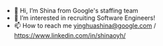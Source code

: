 - 👋 Hi, I’m Shina from Google's staffing team
- 👀 I’m interested in recruiting Software Engineers!
- 📫 How to reach me yinghuashina@google.com / https://www.linkedin.com/in/shinaoyh/

<!---
Shinaoyh/Shinaoyh is a ✨ special ✨ repository because its `README.md` (this file) appears on your GitHub profile.
You can click the Preview link to take a look at your changes.
--->
